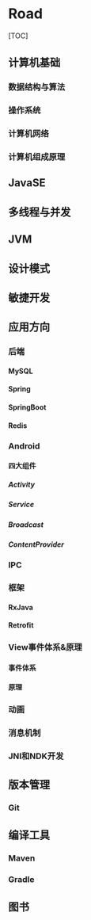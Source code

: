# Road

[TOC]





## 计算机基础

### 数据结构与算法

### 操作系统

### 计算机网络

### 计算机组成原理





## JavaSE



## 多线程与并发



## JVM



## 设计模式



## 敏捷开发





## 应用方向

### 后端

#### MySQL

#### Spring

#### SpringBoot

#### Redis



### Android

#### 四大组件

##### Activity

##### Service

##### Broadcast

##### ContentProvider



### IPC



### 框架

#### RxJava

#### Retrofit



### View事件体系&原理

#### 事件体系

#### 原理



### 动画

### 消息机制

### JNI和NDK开发











## 版本管理

### Git



## 编译工具

### Maven

### Gradle







## 图书











